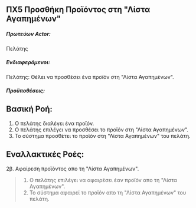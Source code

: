 ΠΧ5 Προσθήκη Προϊόντος στη "Λίστα Αγαπημένων"
---

##### Πρωτεύων Actor:
Πελάτης

##### Ενδιαφερόμενοι:
Πελάτης: Θέλει να προσθέσει ένα προϊόν στη "Λίστα Αγαπημένων".

##### Προϋποθέσεις:

## Βασική Ροή:
1. Ο πελάτης διαλέγει ένα προϊόν.
2. Ο πελάτης επιλέγει να προσθέσει το προϊόν στη "Λίστα Αγαπημένων".
3. Το σύστημα προσθέτει το προϊόν στη "Λίστα Αγαπημένων" του πελάτη.

## Εναλλακτικές Ροές:
2β. Αφαίρεση προϊόντος απο τη "Λίστα Αγαπημένων".
> 1. Ο πελάτης επιλέγει να αφαιρέσει έαν προϊόν απο τη "Λίστα Αγαπημένων".
> 2. Το σύστημα αφαιρεί το προϊόν απο τη "Λίστα Αγαπημένων" του πελάτη.